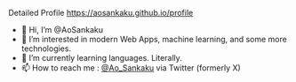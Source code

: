 Detailed Profile
https://aosankaku.github.io/profile

- 👋 Hi, I’m @AoSankaku
- 👀 I’m interested in modern Web Apps, machine learning, and some more technologies.
- 🌱 I’m currently learning languages. Literally.
- 📫 How to reach me : [@Ao_Sankaku](https://twitter.com/Ao_Sankaku) via Twitter (formerly X)

<!---
AoSankaku/AoSankaku is a ✨ special ✨ repository because its `README.md` (this file) appears on your GitHub profile.
You can click the Preview link to take a look at your changes.
--->
